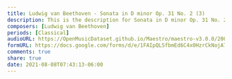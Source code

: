 ```yaml
---
title: Ludwig van Beethoven - Sonata in D minor Op. 31 No. 2 (3)
description: This is the description for Sonata in D minor Op. 31 No. 2 by Ludwig van Beethoven
composers: [Ludwig van Beethoven]
periods: [Classical]
audioURL: https://OpenMusicDataset.github.io/Maestro/maestro-v3.0.0/2004/MIDI-Unprocessed_XP_21_R1_2004_02_ORIG_MID--AUDIO_21_R1_2004_03_Track03_wav.midi
formURL: https://docs.google.com/forms/d/e/1FAIpQLSfbmEd6C4x0HzrCkNojA7YrCCT9I91ePjMvcM8284_-VMGjxw/viewform
comments: true
share: true
date: 2021-08-08T07:43:13-06:00
---
```

